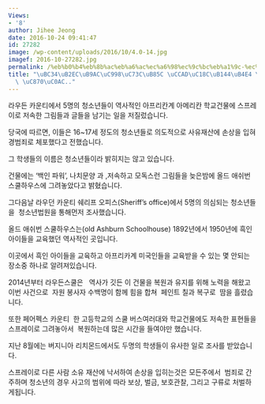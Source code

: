 ```yaml
---
Views:
- '8'
author: Jihee Jeong
date: 2016-10-24 09:41:47
id: 27282
image: /wp-content/uploads/2016/10/4.0-14.jpg
imagef: 2016-10-27282.jpg
permalink: /%eb%b0%b4%eb%8b%ac%eb%a6%ac%ec%a6%98%ec%9c%bc%eb%a1%9c-%ec%b2%ad%ec%86%8c%eb%85%84%eb%93%a4-%ed%98%90%ec%9d%98-%ec%a1%b0%ec%82%ac/
title: "\uBC34\uB2EC\uB9AC\uC998\uC73C\uB85C \uCCAD\uC18C\uB144\uB4E4 \uD610\uC758\
  \ \uC870\uC0AC.."
---
```


라우든 카운티에서 5명의 청소년들이 역사적인 아프리칸계 아메리칸 학교건물에 스프레이로 저속한 그림들과 글들을 남기는 일을 저질렀습니다.

당국에 따르면, 이들은 16~17세 정도의 청소년들로 의도적으로 사유재산에 손상을 입혀 경범죄로 체포했다고 전했습니다.

그 학생들의 이름은 청소년들이라 밝히지는 않고 있습니다.

건물에는 ‘백인 파워&#8217;, 나치문양 과 ,저속하고 모독스런 그림들을 늦은밤에 올드 애쉬번 스쿨하우스에 그려놓았다고 밝혔습니다.

그다음날 라우던 카운티 쉐리프 오피스(Sheriff’s office)에서 5명의 의심되는 청소년들을  청소년법원을 통해먼저 조사했습니다.

올드 애쉬번 스쿨하우스는(old Ashburn Schoolhouse) 1892년에서 1950년에 흑인 아이들을 교육했던 역사적인 곳입니다.

이곳에서 흑인 아이들을 교육하고 아프리카계 미국인들을 교육받을 수 있는 몇 안되는 장소중 하나로 알려져있습니다.

2014년부터 라우든스쿨은   역사가 깃든 이 건물을 복원과 유지를 위해 노력을 해왔고 이번 사건으로  자원 봉사자 수백명이 함께 힘을 합쳐  페인트 칠과 복구로  땀을 흘렸습니다.

또한 페어펙스 카운티  한 고등학교의 스쿨 버스여러대와 학교건물에도 저속한 표현들을 스프레이로 그려놓아서  복원하는데 많은 시간을 들여야만 했습니다.

지난 8월에는 버지니아 리치몬드에서도 두명의 학생들이 유사한 일로 조사를 받았습니다.

스프레이로 다른 사람 소유 재산에 낙서하여 손상을 입히는것은 모든주에서  범죄로 간주하며 청소년의 경우 사고의 범위에 따라 보상, 벌금, 보호관찰, 그리고 구류로 처벌하게됩니다.